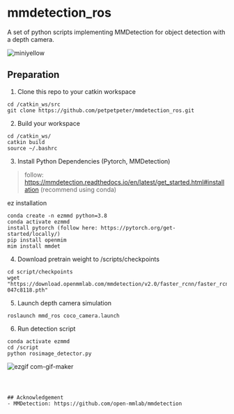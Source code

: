 # mmdetection_ros
A set of python scripts implementing MMDetection for object detection with a depth camera.


![miniyellow](https://user-images.githubusercontent.com/55285546/137327224-e73b6477-19bd-483c-a2c5-71dba517235b.gif)



## Preparation
1. Clone this repo to your catkin workspace
```
cd /catkin_ws/src
git clone https://github.com/petpetpeter/mmdetection_ros.git
```
2. Build your workspace
```
cd /catkin_ws/
catkin build
source ~/.bashrc
```
3. Install Python Dependencies (Pytorch, MMDetection)
> follow: https://mmdetection.readthedocs.io/en/latest/get_started.html#installation (recommend using conda)

ez installation
```
conda create -n ezmmd python=3.8
conda activate ezmmd
install pytorch (follow here: https://pytorch.org/get-started/locally/)
pip install openmim
mim install mmdet
```

4. Download pretrain weight to /scripts/checkpoints
```
cd script/checkpoints
wget "https://download.openmmlab.com/mmdetection/v2.0/faster_rcnn/faster_rcnn_r50_fpn_1x_coco/faster_rcnn_r50_fpn_1x_coco_20200130-047c8118.pth"
```

5. Launch depth camera simulation 
```
roslaunch mmd_ros coco_camera.launch
```

6. Run detection script
```
conda activate ezmmd
cd /script
python rosimage_detector.py
```



![ezgif com-gif-maker](https://user-images.githubusercontent.com/55285546/137414960-87923703-37f9-4523-9f6d-6454ce6bbe73.gif)


```



## Acknowledgement
- MMDetection: https://github.com/open-mmlab/mmdetection

